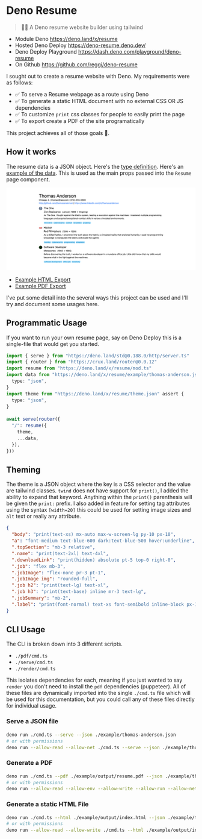 # Deno Resume

> 🦕📄 A Deno resume website builder using tailwind

- Module Deno https://deno.land/x/resume
- Hosted Deno Deploy https://deno-resume.deno.dev/
- Deno Deploy Playground https://dash.deno.com/playground/deno-resume
- On Github https://github.com/reggi/deno-resume

I sought out to create a resume website with Deno. My requirements were as
follows:

- ✅ To serve a Resume webpage as a route using Deno
- ✅ To generate a static HTML document with no external CSS OR JS dependencies
- ✅ To customize `print` css classes for people to easily print the page
- ✅ To export create a PDF of the site programatically

This project achieves all of those goals 🎉.

## How it works

The resume data is a JSON object. Here's the [type definition](./src/types.ts).
Here's an [example of the data](./example/thomas-anderson.json). This is used as
the main props passed into the `Resume` page component.

![screenshot](./example/output/screenshot.png)

- [Example HTML Export](./example/output/index.html)
- [Example PDF Export](./example/output/resume.pdf)

I've put some detail into the several ways this project can be used and I'll try
and document some usages here.

## Programmatic Usage

If you want to run your own resume page, say on Deno Deploy this is a
single-file that would get you started.

```ts
import { serve } from "https://deno.land/std@0.188.0/http/server.ts"
import { router } from "https://crux.land/router@0.0.12"
import resume from "https://deno.land/x/resume/mod.ts"
import data from "https://deno.land/x/resume/example/thomas-anderson.json" assert {
  type: "json",
}
import theme from "https://deno.land/x/resume/theme.json" assert {
  type: "json",
}

await serve(router({
  "/": resume({
    theme,
    ...data,
  }),
}))
```

## Theming

The theme is a JSON object where the key is a CSS selector and the value are
tailwind classes. `twind` does not have support for `print()`, I added the
ability to expand that keyword. Anything within the `print()` parenthesis will
be given the `print:` prefix. I also added in feature for setting tag attributes
using the syntax `[width=20]` this could be used for setting image sizes and
`alt` text or really any attribute.

```json
{
  "body": "print(text-xs) mx-auto max-w-screen-lg py-10 px-10",
  "a": "font-medium text-blue-600 dark:text-blue-500 hover:underline",
  ".topSection": "mb-3 relative",
  ".name": "print(text-2xl) text-4xl",
  ".downloadLink": "print(hidden) absolute pt-5 top-0 right-0",
  ".job": "flex mb-3",
  ".jobImage": "flex-none pr-3 pt-1",
  ".jobImage img": "rounded-full",
  ".job h2": "print(text-lg) text-xl",
  ".job h3": "print(text-base) inline mr-3 text-lg",
  ".jobSummary": "mb-2",
  ".label": "print(font-normal) text-xs font-semibold inline-block px-1 lowercase rounded text-sky-600 bg-sky-200 last:mr-0 mr-1"
}
```

## CLI Usage

The CLI is broken down into 3 different scripts.

- `./pdf/cmd.ts`
- `./serve/cmd.ts`
- `./render/cmd.ts`

This isolates dependencies for each, meaning if you just wanted to say `render`
you don't need to install the `pdf` dependencies (puppeteer). All of these files
are dynamically imported into the single `./cmd.ts` file which will be used for
this documentation, but you could call any of these files directly for
individual usage.

### Serve a JSON file

```bash
deno run ./cmd.ts --serve --json ./example/thomas-anderson.json
# or with permissions
deno run --allow-read --allow-net ./cmd.ts --serve --json ./example/thomas-anderson.json
```

### Generate a PDF

```bash
deno run ./cmd.ts --pdf ./example/output/resume.pdf --json ./example/thomas-anderson.json
# or with permissions
deno run --allow-read --allow-env --allow-write --allow-run --allow-net ./cmd.ts --pdf ./example/output/resume.pdf --json ./example/thomas-anderson.json
```

### Generate a static HTML File

```bash
deno run ./cmd.ts --html ./example/output/index.html --json ./example/thomas-anderson.json
# or with permissions
deno run --allow-read --allow-write ./cmd.ts --html ./example/output/index.html --json ./example/thomas-anderson.json
```
